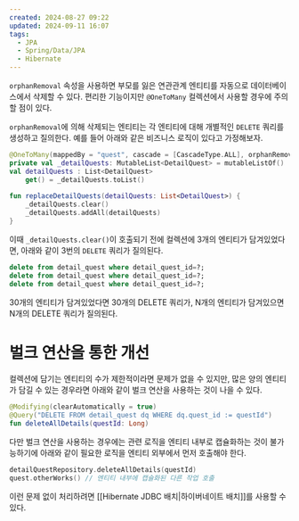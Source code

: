 ```yaml
---
created: 2024-08-27 09:22
updated: 2024-09-11 16:07
tags:
  - JPA
  - Spring/Data/JPA
  - Hibernate
---
```

`orphanRemoval` 속성을 사용하면 부모를 잃은 연관관계 엔티티를 자동으로 데이터베이스에서 삭제할 수 있다.
편리한 기능이지만 `@OneToMany` 컬렉션에서 사용할 경우에 주의할 점이 있다.

`orphanRemoval`에 의해 삭제되는 엔티티는 각 엔티티에 대해 개별적인 `DELETE` 쿼리를 생성하고 질의한다.
예를 들어 아래와 같은 비즈니스 로직이 있다고 가정해보자.
```kotlin
@OneToMany(mappedBy = "quest", cascade = [CascadeType.ALL], orphanRemoval = true)  
private val _detailQuests: MutableList<DetailQuest> = mutableListOf()  
val detailQuests : List<DetailQuest>  
    get() = _detailQuests.toList()  
  
fun replaceDetailQuests(detailQuests: List<DetailQuest>) {  
    _detailQuests.clear()  
    _detailQuests.addAll(detailQuests)  
}
```

이때 `_detailQuests.clear()`이 호출되기 전에 컬렉션에 3개의 엔티티가 담겨있었다면, 아래와 같이 3번의 `DELETE` 쿼리가 질의된다.
```sql
delete from detail_quest where detail_quest_id=?;
delete from detail_quest where detail_quest_id=?;
delete from detail_quest where detail_quest_id=?;
```

30개의 엔티티가 담겨있었다면 30개의 DELETE 쿼리가, N개의 엔티티가 담겨있으면 N개의 DELETE 쿼리가 질의된다.
# 벌크 연산을 통한 개선
컬렉션에 담기는 엔티티의 수가 제한적이라면 문제가 없을 수 있지만, 많은 양의 엔티티가 담길 수 있는 경우라면 아래와 같이 벌크 연산을 사용하는 것이 나을 수 있다.
```kotlin
@Modifying(clearAutomatically = true)
@Query("DELETE FROM detail_quest dq WHERE dq.quest_id := questId")
fun deleteAllDetails(questId: Long)
```

다만 벌크 연산을 사용하는 경우에는 관련 로직을 엔티티 내부로 캡슐화하는 것이 불가능하기에 아래와 같이 필요한 로직을 엔티티 외부에서 먼저 호출해야 한다.
```kotlin
detailQuestRepository.deleteAllDetails(questId)
quest.otherWorks() // 엔티티 내부에 캡슐화된 다른 작업 호출
```

이런 문제 없이 처리하려면 [[Hibernate JDBC 배치|하이버네이트 배치]]를 사용할 수 있다.